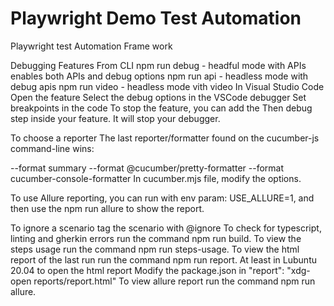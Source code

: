# Playwright Demo Test Automation
 Playwright test Automation Frame work


Debugging Features
From CLI
npm run debug - headful mode with APIs enables both APIs and debug options
npm run api - headless mode with debug apis
npm run video - headless mode vith video
In Visual Studio Code
Open the feature
Select the debug options in the VSCode debugger
Set breakpoints in the code
To stop the feature, you can add the Then debug step inside your feature. It will stop your debugger.

To choose a reporter
The last reporter/formatter found on the cucumber-js command-line wins:

--format summary --format @cucumber/pretty-formatter --format cucumber-console-formatter
In cucumber.mjs file, modify the options.

To use Allure reporting, you can run with env param: USE_ALLURE=1, and then use the npm run allure to show the report.

To ignore a scenario
tag the scenario with @ignore
To check for typescript, linting and gherkin errors
run the command npm run build.
To view the steps usage
run the command npm run steps-usage.
To view the html report of the last run
run the command npm run report.
At least in Lubuntu 20.04 to open the html report
Modify the package.json in "report": "xdg-open reports/report.html"
To view allure report
run the command npm run allure.
